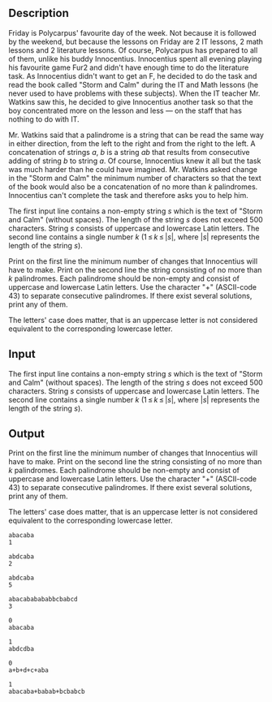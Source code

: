 ## Description

<div><p>Friday is Polycarpus' favourite day of the week. Not because it is followed by the weekend, but because the lessons on Friday are 2 IT lessons, 2 math lessons and 2 literature lessons. Of course, Polycarpus has prepared to all of them, unlike his buddy Innocentius. Innocentius spent all evening playing his favourite game Fur2 and didn't have enough time to do the literature task. As Innocentius didn't want to get an F, he decided to do the task and read the book called "Storm and Calm" during the IT and Math lessons (he never used to have problems with these subjects). When the IT teacher Mr. Watkins saw this, he decided to give Innocentius another task so that the boy concentrated more on the lesson and less — on the staff that has nothing to do with IT. </p><p>Mr. Watkins said that a palindrome is a string that can be read the same way in either direction, from the left to the right and from the right to the left. A concatenation of strings <span class="tex-span"><i>a</i></span>, <span class="tex-span"><i>b</i></span> is a string <span class="tex-span"><i>ab</i></span> that results from consecutive adding of string <span class="tex-span"><i>b</i></span> to string <span class="tex-span"><i>a</i></span>. Of course, Innocentius knew it all but the task was much harder than he could have imagined. Mr. Watkins asked change in the "Storm and Calm" the minimum number of characters so that the text of the book would also be a concatenation of no more than <span class="tex-span"><i>k</i></span> palindromes. Innocentius can't complete the task and therefore asks you to help him.</p></div><div class="input-specification"><p>The first input line contains a non-empty string <span class="tex-span"><i>s</i></span> which is the text of "Storm and Calm" (without spaces). The length of the string <span class="tex-span"><i>s</i></span> does not exceed <span class="tex-span">500</span> characters. String <span class="tex-span"><i>s</i></span> consists of uppercase and lowercase Latin letters. The second line contains a single number <span class="tex-span"><i>k</i></span> (<span class="tex-span">1 ≤ <i>k</i> ≤ |<i>s</i>|</span>, where <span class="tex-span">|<i>s</i>|</span> represents the length of the string <span class="tex-span"><i>s</i></span>).</p></div><div class="output-specification"><p>Print on the first line the minimum number of changes that Innocentius will have to make. Print on the second line the string consisting of no more than <span class="tex-span"><i>k</i></span> palindromes. Each palindrome should be non-empty and consist of uppercase and lowercase Latin letters. Use the character "<span class="tex-font-style-tt">+</span>" (ASCII-code 43) to separate consecutive palindromes. If there exist several solutions, print any of them.</p><p>The letters' case does matter, that is an uppercase letter is <span class="tex-font-style-bf">not</span> considered equivalent to the corresponding lowercase letter.</p></div>

## Input

<p>The first input line contains a non-empty string <span class="tex-span"><i>s</i></span> which is the text of "Storm and Calm" (without spaces). The length of the string <span class="tex-span"><i>s</i></span> does not exceed <span class="tex-span">500</span> characters. String <span class="tex-span"><i>s</i></span> consists of uppercase and lowercase Latin letters. The second line contains a single number <span class="tex-span"><i>k</i></span> (<span class="tex-span">1 ≤ <i>k</i> ≤ |<i>s</i>|</span>, where <span class="tex-span">|<i>s</i>|</span> represents the length of the string <span class="tex-span"><i>s</i></span>).</p>

## Output

<p>Print on the first line the minimum number of changes that Innocentius will have to make. Print on the second line the string consisting of no more than <span class="tex-span"><i>k</i></span> palindromes. Each palindrome should be non-empty and consist of uppercase and lowercase Latin letters. Use the character "<span class="tex-font-style-tt">+</span>" (ASCII-code 43) to separate consecutive palindromes. If there exist several solutions, print any of them.</p><p>The letters' case does matter, that is an uppercase letter is <span class="tex-font-style-bf">not</span> considered equivalent to the corresponding lowercase letter.</p>





```input1
abacaba
1

```




```input2
abdcaba
2

```




```input3
abdcaba
5

```




```input4
abacababababbcbabcd
3

```




```output1
0
abacaba

```




```output2
1
abdcdba

```




```output3
0
a+b+d+c+aba

```




```output4
1
abacaba+babab+bcbabcb

```


